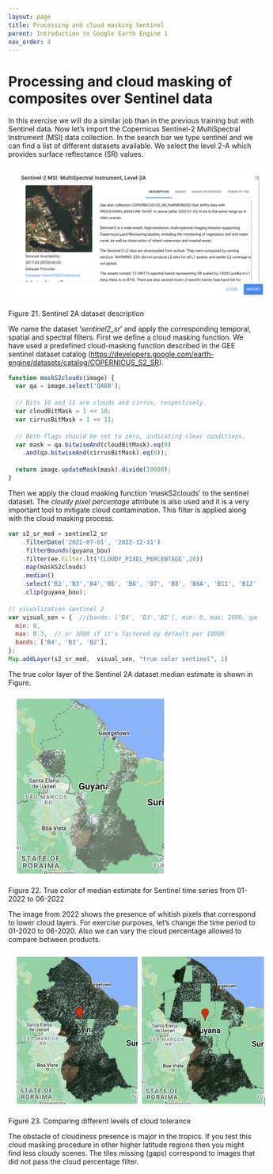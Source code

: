 ```yaml
---
layout: page
title: Processing and cloud masking Sentinel
parent: Introduction to Google Earth Engine 1
nav_order: 4
---
```


# Processing and cloud masking of composites over Sentinel data

In this exercise we will do a similar job than in the previous training but with Sentinel data. Now let’s import the Copernicus Sentinel-2 MultiSpectral Instrument (MSI) data collection. In the search bar we type sentinel and we can find a list of different datasets available. We select the level 2-A which provides surface reflectance (SR) values.

<img align="center" src="../images/intro-gee-images/21_sent.png" hspace="15" vspace="10" width="600">

Figure 21. Sentinel 2A dataset description

We name the dataset ‘*sentinel2_sr*’ and apply the corresponding temporal, spatial and spectral filters. First we define a cloud masking function. We have used a predefined cloud-masking function described in the GEE sentinel dataset catalog (https://developers.google.com/earth-engine/datasets/catalog/COPERNICUS_S2_SR).

```javascript
function maskS2clouds(image) {
  var qa = image.select('QA60');

  // Bits 10 and 11 are clouds and cirrus, respectively.
  var cloudBitMask = 1 << 10;
  var cirrusBitMask = 1 << 11;

  // Both flags should be set to zero, indicating clear conditions.
  var mask = qa.bitwiseAnd(cloudBitMask).eq(0)
  	.and(qa.bitwiseAnd(cirrusBitMask).eq(0));

  return image.updateMask(mask).divide(10000);
}
```

Then we apply the cloud masking function ‘maskS2clouds’ to the sentinel dataset. The *cloudy pixel percentage* attribute is also used and it is a very important tool to mitigate cloud contamination. This filter is applied along with the cloud masking process.

```javascript
var s2_sr_med = sentinel2_sr
  	.filterDate('2022-07-01', '2022-12-31')
  	.filterBounds(guyana_bou)
  	.filter(ee.Filter.lt('CLOUDY_PIXEL_PERCENTAGE',20))
  	.map(maskS2clouds)
  	.median()
  	.select('B2','B3','B4','B5', 'B6', 'B7', 'B8', 'B8A', 'B11', 'B12')  // B 'B2', G 'B3', R 'B4', NIR 'B8'
  	.clip(guyana_bou);

// visualization sentinel 2
var visual_sen = {  //{bands: ['B4', 'B3','B2'], min: 0, max: 2000, gamma: 11}
  min: 0,
  max: 0.3,  // or 3000 if it's factored by default per 10000
  bands: ['B4', 'B3', 'B2'],
};
Map.addLayer(s2_sr_med,  visual_sen, "true color sentinel", 1)
```

The true color layer of the Sentinel 2A dataset median estimate is shown in Figure.

<img align="center" src="../images/intro-gee-images/22_senmosaic.png" hspace="15" vspace="10" width="300">

Figure 22. True color of median estimate for Sentinel time series from 01-2022 to 06-2022

The image from 2022 shows the presence of whitish pixels that correspond to lower cloud layers. For exercise purposes, let’s change the time period to 01-2020 to 06-2020. Also we can vary the cloud percentage allowed to compare between products.

<img align="center" src="../images/intro-gee-images/23_compare.png" hspace="15" vspace="10" width="600">

Figure 23. Comparing different levels of cloud tolerance

The obstacle of cloudiness presence is major in the tropics. If you test this cloud masking procedure in other higher latitude regions then you might find less cloudy scenes. The tiles missing (gaps) correspond to images that did not pass the cloud percentage filter.